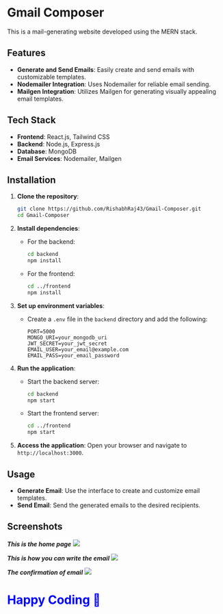 # Gmail Composer

This is a mail-generating website developed using the MERN stack.

## Features

- **Generate and Send Emails**: Easily create and send emails with customizable templates.
- **Nodemailer Integration**: Uses Nodemailer for reliable email sending.
- **Mailgen Integration**: Utilizes Mailgen for generating visually appealing email templates.

## Tech Stack

- **Frontend**: React.js, Tailwind CSS
- **Backend**: Node.js, Express.js
- **Database**: MongoDB
- **Email Services**: Nodemailer, Mailgen

## Installation

1. **Clone the repository**:
    ```bash
    git clone https://github.com/RishabhRaj43/Gmail-Composer.git
    cd Gmail-Composer
    ```

2. **Install dependencies**:

    - For the backend:
      ```bash
      cd backend
      npm install
      ```

    - For the frontend:
      ```bash
      cd ../frontend
      npm install
      ```

3. **Set up environment variables**:

    - Create a `.env` file in the `backend` directory and add the following:
      ```plaintext
      PORT=5000
      MONGO_URI=your_mongodb_uri
      JWT_SECRET=your_jwt_secret
      EMAIL_USER=your_email@example.com
      EMAIL_PASS=your_email_password
      ```

4. **Run the application**:

    - Start the backend server:
      ```bash
      cd backend
      npm start
      ```

    - Start the frontend server:
      ```bash
      cd ../frontend
      npm start
      ```

5. **Access the application**:
    Open your browser and navigate to `http://localhost:3000`.

## Usage

- **Generate Email**: Use the interface to create and customize email templates.
- **Send Email**: Send the generated emails to the desired recipients.

## Screenshots
***This is the home page***
<img src = "https://github.com/RishabhRaj43/Gmail-Composer/blob/main/screenshots/home.png" />

***This is how you can write the email***
<img src = "https://github.com/RishabhRaj43/Gmail-Composer/blob/main/screenshots/second.png" />

***The confirmation of email***
<img src = "https://github.com/RishabhRaj43/Gmail-Composer/blob/main/screenshots/email.png" />



<h1 style="color:blue;">Happy Coding 🎉</h1>
